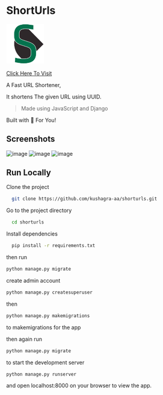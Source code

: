 # ShortUrls

<img src="static/assets/short-urls.png" alt="logo" width="100"/>

[Click Here To Visit](https://github.com/kushagra-aa/shorturls)

A Fast URL Shortener,

It shortens The given URL using UUID.

> Made using JavaScript and Django

Built with 🤍 For You!

## Screenshots

![image](https://user-images.githubusercontent.com/68841296/134009930-79118b76-80f0-439b-baca-820be58cab74.png)
![image](https://user-images.githubusercontent.com/68841296/134009970-731cdf59-56ea-488d-9de2-a512bb9dd9f9.png)
![image](https://user-images.githubusercontent.com/68841296/134009975-043946c2-78d0-46ec-afae-ff53155cecc6.png)

## Run Locally

Clone the project

```bash
  git clone https://github.com/kushagra-aa/shorturls.git
```

Go to the project directory

```bash
  cd shorturls
```

Install dependencies

```bash
  pip install -r requirements.txt
```

then run

```bash
python manage.py migrate
```

create admin account

```bash
python manage.py createsuperuser
```

then

```bash
python manage.py makemigrations
```

to makemigrations for the app

then again run

```bash
python manage.py migrate
```

to start the development server

```bash
python manage.py runserver
```

and open localhost:8000 on your browser to view the app.
